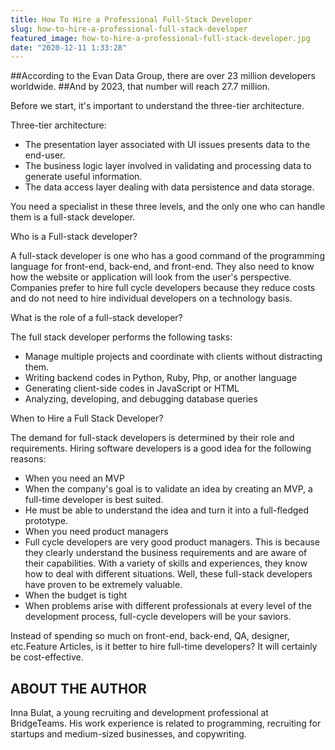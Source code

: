 ```yaml
---
title: How To Hire a Professional Full-Stack Developer
slug: how-to-hire-a-professional-full-stack-developer
featured_image: how-to-hire-a-professional-full-stack-developer.jpg
date: "2020-12-11 1:33:28"
---
```


##According to the Evan Data Group, there are over 23 million developers worldwide. ##And by 2023, that number will reach 27.7 million.

Before we start, it's important to understand the three-tier architecture.

Three-tier architecture:

- The presentation layer associated with UI issues presents data to the end-user.
- The business logic layer involved in validating and processing data to generate useful information.
- The data access layer dealing with data persistence and data storage.

You need a specialist in these three levels, and the only one who can handle them is a full-stack developer.

Who is a Full-stack developer?

A full-stack developer is one who has a good command of the programming language for front-end, back-end, and front-end.
They also need to know how the website or application will look from the user's perspective.
Companies prefer to hire full cycle developers because they reduce costs and do not need to hire individual developers on a technology basis.

What is the role of a full-stack developer?

The full stack developer performs the following tasks:

- Manage multiple projects and coordinate with clients without distracting them.
- Writing backend codes in Python, Ruby, Php, or another language
- Generating client-side codes in JavaScript or HTML
- Analyzing, developing, and debugging database queries

When to Hire a Full Stack Developer?

The demand for full-stack developers is determined by their role and requirements. Hiring software developers is a good idea for the following reasons:

- When you need an MVP
- When the company's goal is to validate an idea by creating an MVP, a full-time developer is best suited.
- He must be able to understand the idea and turn it into a full-fledged prototype.
- When you need product managers
- Full cycle developers are very good product managers. This is because they clearly understand the business requirements and are aware of their capabilities. With a variety of skills and experiences, they know how to deal with different situations. Well, these full-stack developers have proven to be extremely valuable.
- When the budget is tight
- When problems arise with different professionals at every level of the development process, full-cycle developers will be your saviors.

Instead of spending so much on front-end, back-end, QA, designer, etc.Feature Articles, is it better to hire full-time developers? It will certainly be cost-effective.

## ABOUT THE AUTHOR

Inna Bulat, a young recruiting and development professional at BridgeTeams. His work experience is related to programming, recruiting for startups and medium-sized businesses, and copywriting.
